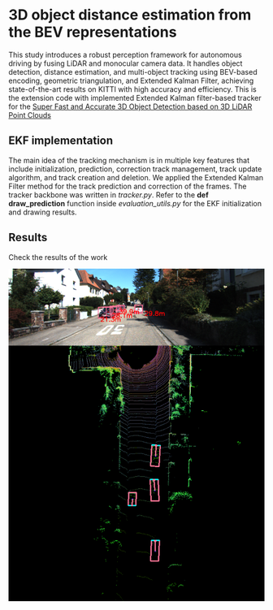 # 3D object distance estimation from the BEV representations
This study introduces a robust perception framework for autonomous driving by fusing LiDAR and monocular camera data. It handles object detection, distance estimation, and multi-object tracking using BEV-based encoding, geometric triangulation, and Extended Kalman Filter, achieving state-of-the-art results on KITTI with high accuracy and efficiency.
This is the extension code with implemented Extended Kalman filter-based tracker for the [Super Fast and Accurate 3D Object Detection based on 3D LiDAR Point Clouds](https://github.com/maudzung/SFA3D)

## EKF implementation

The main idea of the tracking mechanism is in multiple key features that include initialization, prediction, correction track management, track update algorithm, and track creation and deletion. We applied the Extended Kalman Filter method for the track prediction and correction of the frames. 
The tracker backbone was written in _tracker.py_. Refer to the **def draw_prediction** function inside _evaluation_utils.py_ for the EKF initialization and drawing results.

## Results
Check the results of the work

![result](./pic.png)

